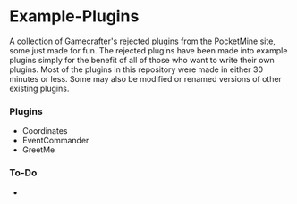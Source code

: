 # Example-Plugins
A collection of Gamecrafter's rejected plugins from the PocketMine site, some just made for fun. The rejected plugins have been
made into example plugins simply for the benefit of all of those who want to write their own plugins. Most of the plugins in 
this repository were made in either 30 minutes or less. Some may also be modified or renamed versions of other existing plugins.

### Plugins
* Coordinates
* EventCommander
* GreetMe

### To-Do
* 
